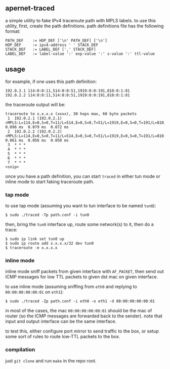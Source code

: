 apernet-traced
---

a simple utility to fake IPv4 traceroute path with MPLS labels. to use this utility, first, create the path definitions. path definitions file has the following format:

```
PATH_DEF    := HOP_DEF ['\n' PATH_DEF] ['\n']
HOP_DEF     := ipv4-address ' ' STACK_DEF
STACK_DEF   := LABEL_DEF [',' STACK_DEF]
LABEL_DEF   := label-value ':' exp-value ':' s-value ':' ttl-value
```

## usage

for example, if one uses this path definition:

```
192.0.2.1 114:0:0:11,514:0:0:51,1919:0:0:191,810:0:1:81
192.0.2.2 114:0:0:11,514:0:0:51,1919:0:0:191,810:0:1:81
```

the traceroute output will be:

```
traceroute to x.x.x.x (xxxx), 30 hops max, 60 byte packets
 1  192.0.2.1 (192.0.2.1) <MPLS:L=114,E=0,S=0,T=11/L=514,E=0,S=0,T=51/L=1919,E=0,S=0,T=191/L=810,E=0,S=1,T=81>  0.096 ms  0.079 ms  0.072 ms
 2  192.0.2.2 (192.0.2.2) <MPLS:L=114,E=0,S=0,T=11/L=514,E=0,S=0,T=51/L=1919,E=0,S=0,T=191/L=810,E=0,S=1,T=81>  0.061 ms  0.056 ms  0.050 ms
 3  * * *
 4  * * *
 5  * * *
 6  * * *
 7  * * *
<snip>
```

once you have a path definition, you can start `traced` in either tun mode or inline mode to start faking traceroute path.

### tap mode

to use tap mode (assuming you want to tun interface to be named `tun0`):

```
$ sudo ./traced -Tp path.conf -i tun0
```

then, bring the `tun0` interface up, route some network(s) to it, then do a trace:

```
$ sudo ip link set tun0 up
$ sudo ip route add x.x.x.x/32 dev tun0
$ traceroute -e x.x.x.x
```

### inline mode

inline mode sniff packets from given interface with `AF_PACKET`, then send out ICMP messages for low TTL packets to given dst mac on given interface.

to use inline mode (assuming sniffing from `eth0` and replying to `00:00:00:00:00:01` on `eth1`):

```
$ sudo ./traced -Ip path.conf -i eth0 -o eth1 -d 00:00:00:00:00:01
```

in most of the cases, the mac `00:00:00:00:00:01` should be the mac of router (so the ICMP messages are forwarded back to the sender). note that input and output interface can be the same interface.

to test this, either configure port mirror to send traffic to the box, or setup some sort of rules to route low-TTL packets to the box.

### compilation

just `git clone` and run `make` in the repo root.